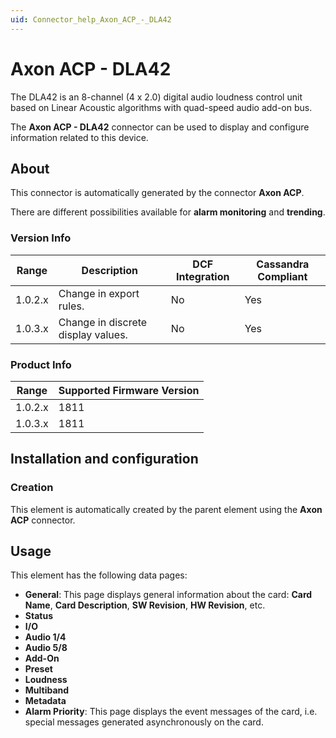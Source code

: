 ```yaml
---
uid: Connector_help_Axon_ACP_-_DLA42
---
```


# Axon ACP - DLA42

The DLA42 is an 8-channel (4 x 2.0) digital audio loudness control unit based on Linear Acoustic algorithms with quad-speed audio add-on bus.

The **Axon ACP - DLA42** connector can be used to display and configure information related to this device.

## About

This connector is automatically generated by the connector **Axon ACP**.

There are different possibilities available for **alarm monitoring** and **trending**.

### Version Info

| **Range** | **Description**                    | **DCF Integration** | **Cassandra Compliant** |
|------------------|------------------------------------|---------------------|-------------------------|
| 1.0.2.x          | Change in export rules.            | No                  | Yes                     |
| 1.0.3.x          | Change in discrete display values. | No                  | Yes                     |

### Product Info

| Range | Supported Firmware Version |
|------------------|-----------------------------|
| 1.0.2.x          | 1811                        |
| 1.0.3.x          | 1811                        |

## Installation and configuration

### Creation

This element is automatically created by the parent element using the **Axon ACP** connector.

## Usage

This element has the following data pages:

- **General**: This page displays general information about the card: **Card Name**, **Card Description**, **SW Revision**, **HW Revision**, etc.
- **Status**
- **I/O**
- **Audio 1/4**
- **Audio 5/8**
- **Add-On**
- **Preset**
- **Loudness**
- **Multiband**
- **Metadata**
- **Alarm Priority**: This page displays the event messages of the card, i.e. special messages generated asynchronously on the card.
